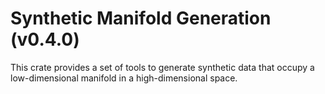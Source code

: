 # Synthetic Manifold Generation (v0.4.0)

This crate provides a set of tools to generate synthetic data that occupy a low-dimensional manifold in a high-dimensional space.
